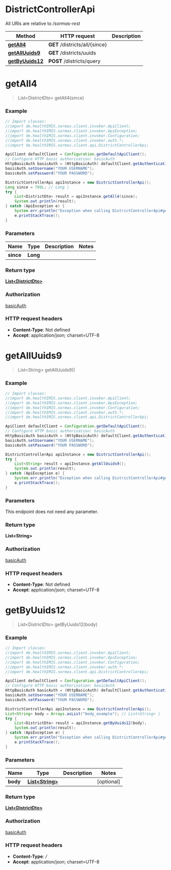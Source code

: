 # DistrictControllerApi

All URIs are relative to */sormas-rest*

Method | HTTP request | Description
------------- | ------------- | -------------
[**getAll4**](DistrictControllerApi.md#getAll4) | **GET** /districts/all/{since} | 
[**getAllUuids9**](DistrictControllerApi.md#getAllUuids9) | **GET** /districts/uuids | 
[**getByUuids12**](DistrictControllerApi.md#getByUuids12) | **POST** /districts/query | 

<a name="getAll4"></a>
# **getAll4**
> List&lt;DistrictDto&gt; getAll4(since)



### Example
```java
// Import classes:
//import de.healthIMIS.sormas.client.invoker.ApiClient;
//import de.healthIMIS.sormas.client.invoker.ApiException;
//import de.healthIMIS.sormas.client.invoker.Configuration;
//import de.healthIMIS.sormas.client.invoker.auth.*;
//import de.healthIMIS.sormas.client.api.DistrictControllerApi;

ApiClient defaultClient = Configuration.getDefaultApiClient();
// Configure HTTP basic authorization: basicAuth
HttpBasicAuth basicAuth = (HttpBasicAuth) defaultClient.getAuthentication("basicAuth");
basicAuth.setUsername("YOUR USERNAME");
basicAuth.setPassword("YOUR PASSWORD");

DistrictControllerApi apiInstance = new DistrictControllerApi();
Long since = 789L; // Long | 
try {
    List<DistrictDto> result = apiInstance.getAll4(since);
    System.out.println(result);
} catch (ApiException e) {
    System.err.println("Exception when calling DistrictControllerApi#getAll4");
    e.printStackTrace();
}
```

### Parameters

Name | Type | Description  | Notes
------------- | ------------- | ------------- | -------------
 **since** | **Long**|  |

### Return type

[**List&lt;DistrictDto&gt;**](DistrictDto.md)

### Authorization

[basicAuth](../README.md#basicAuth)

### HTTP request headers

 - **Content-Type**: Not defined
 - **Accept**: application/json; charset=UTF-8

<a name="getAllUuids9"></a>
# **getAllUuids9**
> List&lt;String&gt; getAllUuids9()



### Example
```java
// Import classes:
//import de.healthIMIS.sormas.client.invoker.ApiClient;
//import de.healthIMIS.sormas.client.invoker.ApiException;
//import de.healthIMIS.sormas.client.invoker.Configuration;
//import de.healthIMIS.sormas.client.invoker.auth.*;
//import de.healthIMIS.sormas.client.api.DistrictControllerApi;

ApiClient defaultClient = Configuration.getDefaultApiClient();
// Configure HTTP basic authorization: basicAuth
HttpBasicAuth basicAuth = (HttpBasicAuth) defaultClient.getAuthentication("basicAuth");
basicAuth.setUsername("YOUR USERNAME");
basicAuth.setPassword("YOUR PASSWORD");

DistrictControllerApi apiInstance = new DistrictControllerApi();
try {
    List<String> result = apiInstance.getAllUuids9();
    System.out.println(result);
} catch (ApiException e) {
    System.err.println("Exception when calling DistrictControllerApi#getAllUuids9");
    e.printStackTrace();
}
```

### Parameters
This endpoint does not need any parameter.

### Return type

**List&lt;String&gt;**

### Authorization

[basicAuth](../README.md#basicAuth)

### HTTP request headers

 - **Content-Type**: Not defined
 - **Accept**: application/json; charset=UTF-8

<a name="getByUuids12"></a>
# **getByUuids12**
> List&lt;DistrictDto&gt; getByUuids12(body)



### Example
```java
// Import classes:
//import de.healthIMIS.sormas.client.invoker.ApiClient;
//import de.healthIMIS.sormas.client.invoker.ApiException;
//import de.healthIMIS.sormas.client.invoker.Configuration;
//import de.healthIMIS.sormas.client.invoker.auth.*;
//import de.healthIMIS.sormas.client.api.DistrictControllerApi;

ApiClient defaultClient = Configuration.getDefaultApiClient();
// Configure HTTP basic authorization: basicAuth
HttpBasicAuth basicAuth = (HttpBasicAuth) defaultClient.getAuthentication("basicAuth");
basicAuth.setUsername("YOUR USERNAME");
basicAuth.setPassword("YOUR PASSWORD");

DistrictControllerApi apiInstance = new DistrictControllerApi();
List<String> body = Arrays.asList("body_example"); // List<String> | 
try {
    List<DistrictDto> result = apiInstance.getByUuids12(body);
    System.out.println(result);
} catch (ApiException e) {
    System.err.println("Exception when calling DistrictControllerApi#getByUuids12");
    e.printStackTrace();
}
```

### Parameters

Name | Type | Description  | Notes
------------- | ------------- | ------------- | -------------
 **body** | [**List&lt;String&gt;**](String.md)|  | [optional]

### Return type

[**List&lt;DistrictDto&gt;**](DistrictDto.md)

### Authorization

[basicAuth](../README.md#basicAuth)

### HTTP request headers

 - **Content-Type**: */*
 - **Accept**: application/json; charset=UTF-8

